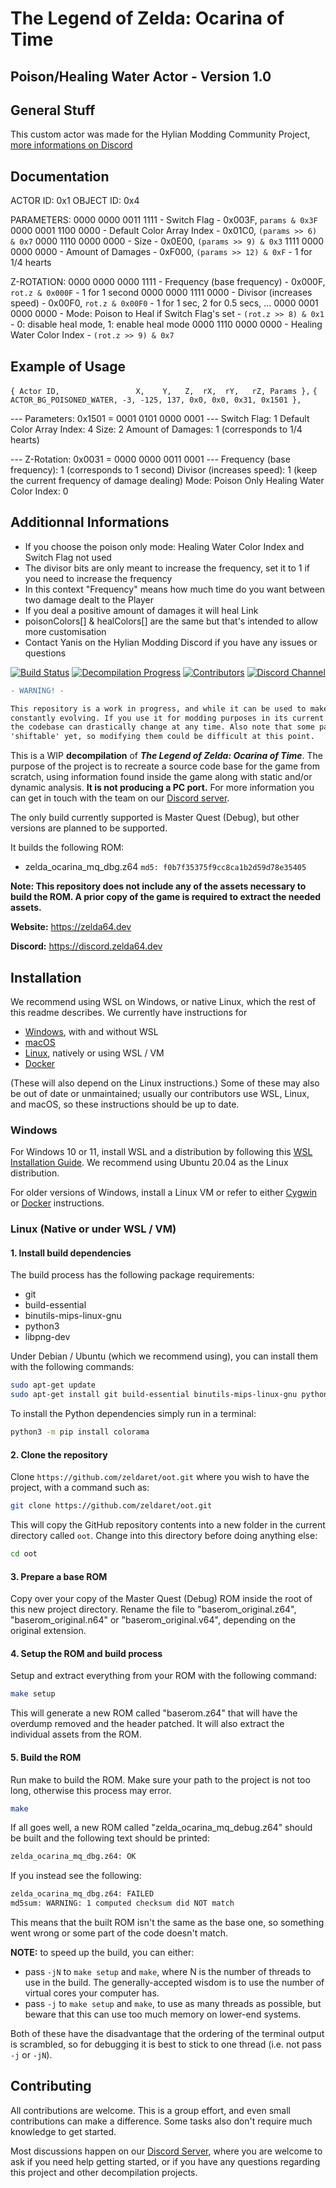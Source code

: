 # The Legend of Zelda: Ocarina of Time

## Poison/Healing Water Actor - Version 1.0

## General Stuff
This custom actor was made for the Hylian Modding Community Project, [more informations on Discord](https://discord.gg/nGFZ394)

## Documentation
ACTOR ID: 0x1
OBJECT ID: 0x4

PARAMETERS:
0000 0000 0011 1111 - Switch Flag       - 0x003F, ``params & 0x3F``
0000 0001 1100 0000 - Default Color Array Index - 0x01C0, ``(params >> 6) & 0x7``
0000 1110 0000 0000 - Size              - 0x0E00, ``(params >> 9) & 0x3``
1111 0000 0000 0000 - Amount of Damages - 0xF000, ``(params >> 12) & 0xF`` - 1 for 1/4 hearts

Z-ROTATION:
0000 0000 0000 1111 - Frequency (base frequency) - 0x000F, ``rot.z & 0x000F`` - 1 for 1 second
0000 0000 1111 0000 - Divisor (increases speed)  - 0x00F0, ``rot.z & 0x00F0`` - 1 for 1 sec, 2 for 0.5 secs, ...
0000 0001 0000 0000 - Mode: Poison to Heal if Switch Flag's set - ``(rot.z >> 8) & 0x1`` - 0: disable heal mode, 1: enable heal mode
0000 1110 0000 0000 - Healing Water Color Index - ``(rot.z >> 9) & 0x7``

## Example of Usage
``{ Actor ID,                 X,    Y,   Z,  rX,  rY,   rZ, Params },``
``{ ACTOR_BG_POISONED_WATER, -3, -125, 137, 0x0, 0x0, 0x31, 0x1501 },``

--- Parameters: 0x1501 = 0001 0101 0000 0001 ---
Switch Flag: 1
Default Color Array Index: 4
Size: 2
Amount of Damages: 1 (corresponds to 1/4 hearts)

--- Z-Rotation: 0x0031 = 0000 0000 0011 0001 ---
Frequency (base frequency): 1 (corresponds to 1 second)
Divisor (increases speed): 1 (keep the current frequency of damage dealing)
Mode: Poison Only
Healing Water Color Index: 0

## Additionnal Informations
- If you choose the poison only mode: Healing Water Color Index and Switch Flag not used
- The divisor bits are only meant to increase the frequency, set it to 1 if you need to increase the frequency
- In this context "Frequency" means how much time do you want between two damage dealt to the Player
- If you deal a positive amount of damages it will heal Link
- poisonColors[] & healColors[] are the same but that's intended to allow more customisation
- Contact Yanis on the Hylian Modding Discord if you have any issues or questions

[![Build Status][jenkins-badge]][jenkins] [![Decompilation Progress][progress-badge]][progress] [![Contributors][contributors-badge]][contributors] [![Discord Channel][discord-badge]][discord]

[jenkins]: https://jenkins.deco.mp/job/OOT/job/master
[jenkins-badge]: https://img.shields.io/jenkins/build?jobUrl=https%3A%2F%2Fjenkins.deco.mp%2Fjob%2FOOT%2Fjob%2Fmaster

[progress]: https://zelda64.dev/games/oot
[progress-badge]: https://img.shields.io/endpoint?url=https://zelda64.dev/assets/csv/progress-oot-shield.json

[contributors]: https://github.com/zeldaret/oot/graphs/contributors
[contributors-badge]: https://img.shields.io/github/contributors/zeldaret/oot

[discord]: https://discord.zelda64.dev
[discord-badge]: https://img.shields.io/discord/688807550715560050?color=%237289DA&logo=discord&logoColor=%23FFFFFF

```diff
- WARNING! -

This repository is a work in progress, and while it can be used to make certain changes, it's still
constantly evolving. If you use it for modding purposes in its current state, please be aware that
the codebase can drastically change at any time. Also note that some parts of the ROM may not be
'shiftable' yet, so modifying them could be difficult at this point.
```

This is a WIP **decompilation** of ***The Legend of Zelda: Ocarina of Time***. The purpose of the project is to recreate a source code base for the game from scratch, using information found inside the game along with static and/or dynamic analysis. **It is not producing a PC port.** For more information you can get in touch with the team on our [Discord server](https://discord.zelda64.dev).

The only build currently supported is Master Quest (Debug), but other versions are planned to be supported.

It builds the following ROM:

* zelda_ocarina_mq_dbg.z64 `md5: f0b7f35375f9cc8ca1b2d59d78e35405`

**Note: This repository does not include any of the assets necessary to build the ROM. A prior copy of the game is required to extract the needed assets.**

**Website:** <https://zelda64.dev>

**Discord:** <https://discord.zelda64.dev>

## Installation

We recommend using WSL on Windows, or native Linux, which the rest of this readme describes. We currently have instructions for

* [Windows](#Windows), with and without WSL
* [macOS](docs/BUILDING_MACOS.md)
* [Linux](#Linux-Native-or-under-WSL--VM), natively or using WSL / VM
* [Docker](docs/BUILDING_DOCKER.md)

(These will also depend on the Linux instructions.)
Some of these may also be out of date or unmaintained; usually our contributors use WSL, Linux, and macOS, so these instructions should be up to date.

### Windows

For Windows 10 or 11, install WSL and a distribution by following this
[WSL Installation Guide](https://docs.microsoft.com/en-us/windows/wsl/install).
We recommend using Ubuntu 20.04 as the Linux distribution.

For older versions of Windows, install a Linux VM or refer to either [Cygwin](docs/BUILDING_CYGWIN.md) or [Docker](docs/BUILDING_DOCKER.md) instructions.


### Linux (Native or under WSL / VM)

#### 1. Install build dependencies

The build process has the following package requirements:

* git
* build-essential
* binutils-mips-linux-gnu
* python3
* libpng-dev

Under Debian / Ubuntu (which we recommend using), you can install them with the following commands:

```bash
sudo apt-get update
sudo apt-get install git build-essential binutils-mips-linux-gnu python3 libpng-dev
```

To install the Python dependencies simply run in a terminal:

```bash
python3 -m pip install colorama
```

#### 2. Clone the repository

Clone `https://github.com/zeldaret/oot.git` where you wish to have the project, with a command such as:

```bash
git clone https://github.com/zeldaret/oot.git
```

This will copy the GitHub repository contents into a new folder in the current directory called `oot`. Change into this directory before doing anything else:

```bash
cd oot
```

#### 3. Prepare a base ROM

Copy over your copy of the Master Quest (Debug) ROM inside the root of this new project directory.
Rename the file to "baserom_original.z64", "baserom_original.n64" or "baserom_original.v64", depending on the original extension.

#### 4. Setup the ROM and build process

Setup and extract everything from your ROM with the following command:

```bash
make setup
```

This will generate a new ROM called "baserom.z64" that will have the overdump removed and the header patched.
It will also extract the individual assets from the ROM.

#### 5. Build the ROM

Run make to build the ROM.
Make sure your path to the project is not too long, otherwise this process may error.

```bash
make
```

If all goes well, a new ROM called "zelda_ocarina_mq_debug.z64" should be built and the following text should be printed:

```bash
zelda_ocarina_mq_dbg.z64: OK
```

If you instead see the following:

```bash
zelda_ocarina_mq_dbg.z64: FAILED
md5sum: WARNING: 1 computed checksum did NOT match
```

This means that the built ROM isn't the same as the base one, so something went wrong or some part of the code doesn't match.

**NOTE:** to speed up the build, you can either:

* pass `-jN` to `make setup` and `make`, where N is the number of threads to use in the build. The generally-accepted wisdom is to use the number of virtual cores your computer has.
* pass `-j` to `make setup` and `make`, to use as many threads as possible, but beware that this can use too much memory on lower-end systems.

Both of these have the disadvantage that the ordering of the terminal output is scrambled, so for debugging it is best to stick to one thread (i.e. not pass `-j` or `-jN`).


## Contributing

All contributions are welcome. This is a group effort, and even small contributions can make a difference.
Some tasks also don't require much knowledge to get started.

Most discussions happen on our [Discord Server](https://discord.zelda64.dev), where you are welcome to ask if you need help getting started, or if you have any questions regarding this project and other decompilation projects.
